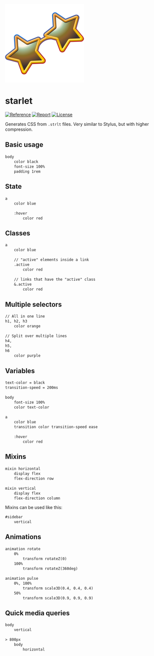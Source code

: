 <img src="https://github.com/facefunk/starlet/blob/master/logo.svg" width="256" height="256" alt="starlet" title="startlet">

# starlet

[![Reference][godoc-img]][godoc-url]
[![Report][report-img]][report-url]
[![License][license-img]][license-url]

Generates CSS from `.strlt` files. Very similar to Stylus, but with higher compression.

## Basic usage

```starlet
body
	color black
	font-size 100%
	padding 1rem
```

## State

```starlet
a
	color blue

	:hover
		color red
```

## Classes

```starlet
a
	color blue

	// "active" elements inside a link
	.active
		color red

	// links that have the "active" class
	&.active
		color red
```

## Multiple selectors

```starlet
// All in one line
h1, h2, h3
	color orange

// Split over multiple lines
h4,
h5,
h6
	color purple
```

## Variables

```starlet
text-color = black
transition-speed = 200ms

body
	font-size 100%
	color text-color

a
	color blue
	transition color transition-speed ease
	
	:hover
		color red
```

## Mixins

```starlet
mixin horizontal
	display flex
	flex-direction row

mixin vertical
	display flex
	flex-direction column
```

Mixins can be used like this:

```starlet
#sidebar
	vertical
```

## Animations

```starlet
animation rotate
	0%
		transform rotateZ(0)
	100%
		transform rotateZ(360deg)

animation pulse
	0%, 100%
		transform scale3D(0.4, 0.4, 0.4)
	50%
		transform scale3D(0.9, 0.9, 0.9)
```

## Quick media queries

```starlet
body
	vertical

> 800px
	body
		horizontal
```

[godoc-img]: https://godoc.org/github.com/facefunk/starlet?status.svg
[godoc-url]: https://godoc.org/github.com/facefunk/starlet
[report-img]: https://goreportcard.com/badge/github.com/facefunk/starlet
[report-url]: https://goreportcard.com/report/github.com/facefunk/starlet
[license-img]: https://img.shields.io/badge/license-MIT-blue.svg
[license-url]: https://github.com/facefunk/starlet/blob/master/LICENSE
